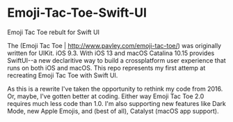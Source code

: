 # Emoji-Tac-Toe-Swift-UI

Emoji Tac Toe rebult for Swift UI

The (Emoji Tac Toe | http://www.pavley.com/emoji-tac-toe/) was originally written for UIKit. iOS 9.3. With iOS 13 and macOS 
Catalina 10.15 provides SwiftUI--a new declaritive way to build a crossplatform user experience that runs on both iOS and 
macOS. This repo represents my first attemp at recreating Emoji Tac Toe with Swift UI.

As this is a rewrite I've taken the opportunity to rethink my code from 2016. Or, maybe, I've gotten better at coding. Either
way Emoji Tac Toe 2.0 requires much less code than 1.0. I'm also supporting new features like Dark Mode, new Apple Emojis,
and (best of all), Catalyst (macOS app support).
